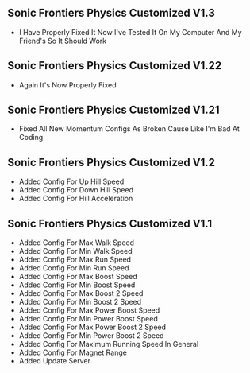## Sonic Frontiers Physics Customized V1.3
- I Have Properly Fixed It Now I've Tested It On My Computer And My Friend's So It Should Work

## Sonic Frontiers Physics Customized V1.22
- Again It's Now Properly Fixed

## Sonic Frontiers Physics Customized V1.21
- Fixed All New Momentum Configs As Broken Cause Like I'm Bad At Coding

## Sonic Frontiers Physics Customized V1.2
- Added Config For Up Hill Speed
- Added Config For Down Hill Speed
- Added Config For Hill Acceleration

## Sonic Frontiers Physics Customized V1.1
- Added Config For Max Walk Speed
- Added Config For Min Walk Speed
- Added Config For Max Run Speed
- Added Config For Min Run Speed
- Added Config For Max Boost Speed
- Added Config For Min Boost Speed
- Added Config For Max Boost 2 Speed
- Added Config For Min Boost 2 Speed
- Added Config For Max Power Boost Speed
- Added Config For Min Power Boost Speed
- Added Config For Max Power Boost 2 Speed
- Added Config For Min Power Boost 2 Speed
- Added Config For Maximum Running Speed In General
- Added Config For Magnet Range
- Added Update Server
